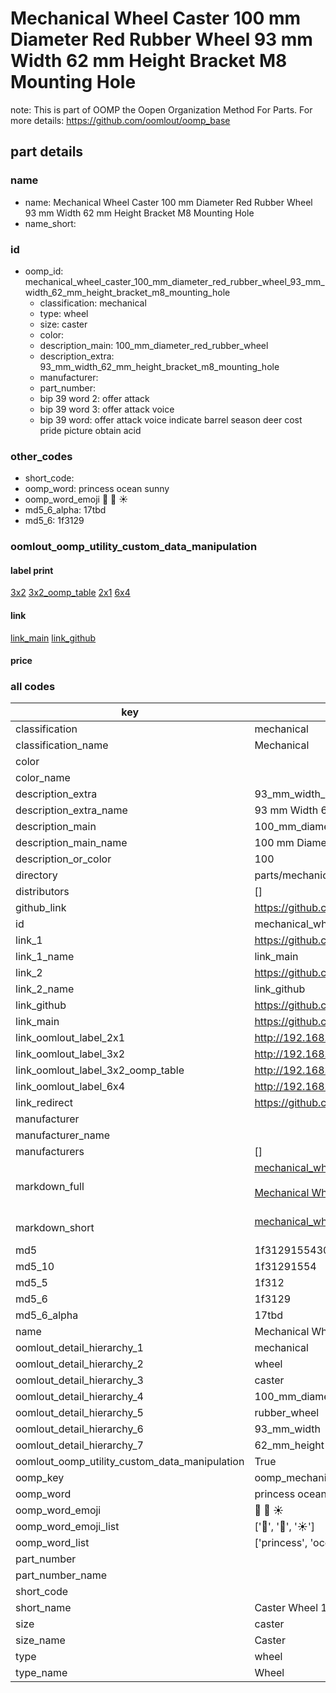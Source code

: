 # Mechanical Wheel Caster 100 mm Diameter Red Rubber Wheel 93 mm Width 62 mm Height Bracket M8 Mounting Hole  

note: This is part of OOMP the Oopen Organization Method For Parts. For more details: https://github.com/oomlout/oomp_base

##  part details
  







### name
* name: Mechanical Wheel Caster 100 mm Diameter Red Rubber Wheel 93 mm Width 62 mm Height Bracket M8 Mounting Hole
* name_short: 
### id
* oomp_id: mechanical_wheel_caster_100_mm_diameter_red_rubber_wheel_93_mm_width_62_mm_height_bracket_m8_mounting_hole
  * classification: mechanical
  * type: wheel
  * size: caster
  * color: 
  * description_main: 100_mm_diameter_red_rubber_wheel
  * description_extra: 93_mm_width_62_mm_height_bracket_m8_mounting_hole
  * manufacturer: 
  * part_number: 
  * bip 39 word 2: offer attack
  * bip 39 word 3: offer attack voice
  * bip 39 word: offer attack voice indicate barrel season deer cost pride picture obtain acid

### other_codes
* short_code: 
* oomp_word: princess ocean sunny
* oomp_word_emoji :princess: :ocean: :sunny:
* md5_6_alpha: 17tbd
* md5_6: 1f3129






### oomlout_oomp_utility_custom_data_manipulation
#### label print
[3x2](http://192.168.1.245:1112/?label=oomp%2017tbd)
[3x2_oomp_table](http://192.168.1.108:1112/?label=oomp%2017tbd)
[2x1](http://192.168.1.242:1112/?label=oomp%2017tbd)
[6x4](http://192.168.1.55:1112/?label=oomp%2017tbd)    

#### link

[link_main](https://github.com/oomlout/oomlout_oomp_version_1_messy/tree/main/parts/mechanical_wheel_caster_100_mm_diameter_red_rubber_wheel_93_mm_width_62_mm_height_bracket_m8_mounting_hole) [link_github](https://github.com/oomlout/oomlout_oomp_version_1_messy/tree/main/parts/mechanical_wheel_caster_100_mm_diameter_red_rubber_wheel_93_mm_width_62_mm_height_bracket_m8_mounting_hole)                             

#### price







### all codes 
| key | value |  
| --- | --- |  
| classification | mechanical |  
| classification_name | Mechanical |  
| color |  |  
| color_name |  |  
| description_extra | 93_mm_width_62_mm_height_bracket_m8_mounting_hole |  
| description_extra_name | 93 mm Width 62 mm Height Bracket M8 Mounting Hole |  
| description_main | 100_mm_diameter_red_rubber_wheel |  
| description_main_name | 100 mm Diameter Red Rubber Wheel |  
| description_or_color | 100 |  
| directory | parts/mechanical_wheel_caster_100_mm_diameter_red_rubber_wheel_93_mm_width_62_mm_height_bracket_m8_mounting_hole |  
| distributors | [] |  
| github_link | https://github.com/oomlout/oomlout_oomp_part_src/tree/main/parts/mechanical_wheel_caster_100_mm_diameter_red_rubber_wheel_93_mm_width_62_mm_height_bracket_m8_mounting_hole |  
| id | mechanical_wheel_caster_100_mm_diameter_red_rubber_wheel_93_mm_width_62_mm_height_bracket_m8_mounting_hole |  
| link_1 | https://github.com/oomlout/oomlout_oomp_version_1_messy/tree/main/parts/mechanical_wheel_caster_100_mm_diameter_red_rubber_wheel_93_mm_width_62_mm_height_bracket_m8_mounting_hole |  
| link_1_name | link_main |  
| link_2 | https://github.com/oomlout/oomlout_oomp_version_1_messy/tree/main/parts/mechanical_wheel_caster_100_mm_diameter_red_rubber_wheel_93_mm_width_62_mm_height_bracket_m8_mounting_hole |  
| link_2_name | link_github |  
| link_github | https://github.com/oomlout/oomlout_oomp_version_1_messy/tree/main/parts/mechanical_wheel_caster_100_mm_diameter_red_rubber_wheel_93_mm_width_62_mm_height_bracket_m8_mounting_hole |  
| link_main | https://github.com/oomlout/oomlout_oomp_version_1_messy/tree/main/parts/mechanical_wheel_caster_100_mm_diameter_red_rubber_wheel_93_mm_width_62_mm_height_bracket_m8_mounting_hole |  
| link_oomlout_label_2x1 | http://192.168.1.242:1112/?label=oomp%2017tbd |  
| link_oomlout_label_3x2 | http://192.168.1.245:1112/?label=oomp%2017tbd |  
| link_oomlout_label_3x2_oomp_table | http://192.168.1.108:1112/?label=oomp%2017tbd |  
| link_oomlout_label_6x4 | http://192.168.1.55:1112/?label=oomp%2017tbd |  
| link_redirect | https://github.com/oomlout/oomlout_oomp_version_1_messy/tree/main/parts/mechanical_wheel_caster_100_mm_diameter_red_rubber_wheel_93_mm_width_62_mm_height_bracket_m8_mounting_hole |  
| manufacturer |  |  
| manufacturer_name |  |  
| manufacturers | [] |  
| markdown_full | [mechanical_wheel_caster_100_mm_diameter_red_rubber_wheel_93_mm_width_62_mm_height_bracket_m8_mounting_hole](none)<br>[](none)<br>[Mechanical Wheel Caster 100 Mm Diameter Red Rubber Wheel 93 Mm Width 62 Mm Height Bracket M8 Mounting Hole](none)<br><br> |  
| markdown_short | [mechanical_wheel_caster_100_mm_diameter_red_rubber_wheel_93_mm_width_62_mm_height_bracket_m8_mounting_hole](none)<br><br> |  
| md5 | 1f3129155430a72b0889672feac39ccb |  
| md5_10 | 1f31291554 |  
| md5_5 | 1f312 |  
| md5_6 | 1f3129 |  
| md5_6_alpha | 17tbd |  
| name | Mechanical Wheel Caster 100 mm Diameter Red Rubber Wheel 93 mm Width 62 mm Height Bracket M8 Mounting Hole |  
| oomlout_detail_hierarchy_1 | mechanical |  
| oomlout_detail_hierarchy_2 | wheel |  
| oomlout_detail_hierarchy_3 | caster |  
| oomlout_detail_hierarchy_4 | 100_mm_diameter_red |  
| oomlout_detail_hierarchy_5 | rubber_wheel |  
| oomlout_detail_hierarchy_6 | 93_mm_width |  
| oomlout_detail_hierarchy_7 | 62_mm_height |  
| oomlout_oomp_utility_custom_data_manipulation | True |  
| oomp_key | oomp_mechanical_wheel_caster_100_mm_diameter_red_rubber_wheel_93_mm_width_62_mm_height_bracket_m8_mounting_hole |  
| oomp_word | princess ocean sunny |  
| oomp_word_emoji | :princess: :ocean: :sunny: |  
| oomp_word_emoji_list | [':princess:', ':ocean:', ':sunny:'] |  
| oomp_word_list | ['princess', 'ocean', 'sunny'] |  
| part_number |  |  
| part_number_name |  |  
| short_code |  |  
| short_name | Caster Wheel 100mm Red |  
| size | caster |  
| size_name | Caster |  
| type | wheel |  
| type_name | Wheel |  
